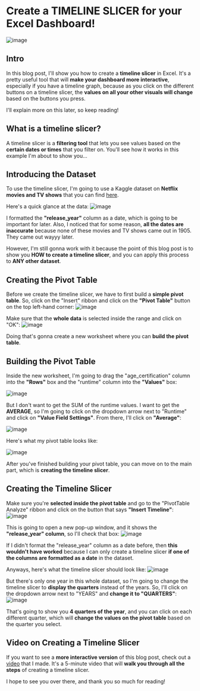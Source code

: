 # Create a TIMELINE SLICER for your Excel Dashboard!
![image](https://github.com/dylans0ng/dylans0ng.github.io/assets/112503726/f147ec90-e12d-4b76-aada-3b0dabca0e62)

## Intro
In this blog post, I'll show you how to create a **timeline slicer** in Excel. It's a pretty useful tool that will **make your dashboard more interactive**, especially if you have a timeline graph, because as you click on the different buttons on a timeline slicer, the **values on all your other visuals will change** based on the buttons you press. 

I'll explain more on this later, so keep reading!

## What is a timeline slicer?
A timeline slicer is a **filtering tool** that lets you see values based on the **certain dates or times** that you filter on. You'll see how it works in this example I'm about to show you...

## Introducing the Dataset
To use the timeline slicer, I'm going to use a Kaggle dataset on **Netflix movies and TV shows** that you can find [here](https://www.kaggle.com/datasets/maso0dahmed/netflix-movies-and-shows).

Here's a quick glance at the data:
![image](https://github.com/dylans0ng/dylans0ng.github.io/assets/112503726/7210e621-c397-44a0-9f5e-dc9055525271)

I formatted the **"release_year"** column as a date, which is going to be important for later. Also, I noticed that for some reason, **all the dates are inaccurate** because none of these movies and TV shows came out in 1905. They came out wayyy later. 

However, I'm still gonna work with it because the point of this blog post is to show you **HOW to create a timeline slicer**, and you can apply this process to **ANY other dataset**.

## Creating the Pivot Table
Before we create the timeline slicer, we have to first build a **simple pivot table**. So, click on the "Insert" ribbon and click on the **"Pivot Table"** button on the top left-hand corner:
![image](https://github.com/dylans0ng/dylans0ng.github.io/assets/112503726/e9553264-52fe-49e2-bdcd-446c4f98c9be)

Make sure that the **whole data** is selected inside the range and click on "OK":
![image](https://github.com/dylans0ng/dylans0ng.github.io/assets/112503726/8dd9ed7e-4344-45cd-bfe5-5147c5aa6643)

Doing that's gonna create a new worksheet where you can **build the pivot table**.

## Building the Pivot Table
Inside the new worksheet, I'm going to drag the "age_certification" column into the **"Rows"** box and the "runtime" column into the **"Values"** box:

![image](https://github.com/dylans0ng/dylans0ng.github.io/assets/112503726/d2c61446-982b-4113-8715-788f6b700ac7)

But I don't want to get the SUM of the runtime values. I want to get the **AVERAGE**, so I'm going to click on the dropdown arrow next to "Runtime" and click on **"Value Field Settings"**. From there, I'll click on **"Average"**:

![image](https://github.com/dylans0ng/dylans0ng.github.io/assets/112503726/4ffa1745-daf2-4db6-a822-cadde027532d)

Here's what my pivot table looks like:

![image](https://github.com/dylans0ng/dylans0ng.github.io/assets/112503726/15b5ec95-160b-4e63-8495-b2fff08d6e44)

After you've finished building your pivot table, you can move on to the main part, which is **creating the timeline slicer**.

## Creating the Timeline Slicer 
Make sure you're **selected inside the pivot table** and go to the "PivotTable Analyze" ribbon and click on the button that says **"Insert Timeline"**:
![image](https://github.com/dylans0ng/dylans0ng.github.io/assets/112503726/b66c7b65-9e77-4a5f-bc72-17d64d9a4370)

This is going to open a new pop-up window, and it shows the **"release_year" column**, so I'll check that box:
![image](https://github.com/dylans0ng/dylans0ng.github.io/assets/112503726/bed6f9fb-6e1b-402e-ac8f-b28f4fab3306)

If I didn't format the "release_year" column as a date before, then **this wouldn't have worked** because I can only create a timeline slicer **if one of the columns are formatted as a date** in the dataset.

Anyways, here's what the timeline slicer should look like:
![image](https://github.com/dylans0ng/dylans0ng.github.io/assets/112503726/6f2d4b3f-f1c8-428f-88e4-aec5c59bd13c)

But there's only one year in this whole dataset, so I'm going to change the timeline slicer to **display the quarters** instead of the years. So, I'll click on the dropdown arrow next to "YEARS" and **change it to "QUARTERS"**:
![image](https://github.com/dylans0ng/dylans0ng.github.io/assets/112503726/4f20c92d-0cef-4f37-b73e-40fedc9a1539)

That's going to show you **4 quarters of the year**, and you can click on each different quarter, which will **change the values on the pivot table** based on the quarter you select.  

## Video on Creating a Timeline Slicer
If you want to see a **more interactive version** of this blog post, check out a [video](https://youtu.be/eiIn1eVvUjc) that I made. It's a 5-minute video that will **walk you through all the steps** of creating a timeline slicer.

I hope to see you over there, and thank you so much for reading! 
